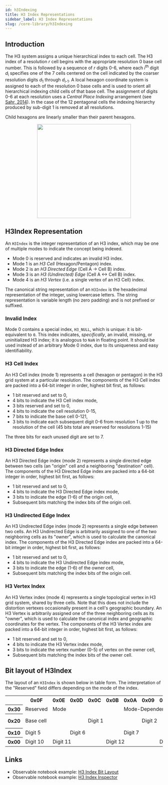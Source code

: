 ```yaml
---
id: h3Indexing
title: H3 Index Representations
sidebar_label: H3 Index Representations
slug: /core-library/h3Indexing
---
```


## Introduction

The H3 system assigns a unique hierarchical index to each cell. The H3 index of a resolution *r* cell begins with the appropriate resolution 0 base cell number. This is followed by a sequence of *r* digits 0-6, where each *i*<sup>th</sup> digit *d*<sub>i</sub> specifies one of the 7 cells centered on the cell indicated by the coarser resolution digits *d*<sub>1</sub> through *d*<sub>i-1</sub>. A local hexagon coordinate system is assigned to each of the resolution 0 base cells and is used to orient all hierarchical indexing child cells of that base cell. The assignment of digits 0-6 at each resolution uses a *Central Place Indexing* arrangement (see [Sahr, 2014](http://webpages.sou.edu/~sahrk/sqspc/pubs/autocarto14.pdf)). In the case of the 12 pentagonal cells the indexing hierarchy produced by sub-digit 1 is removed at all resolutions.

Child hexagons are linearly smaller than their parent hexagons.

<div align="center">
  <img height="300" src="/images/cpidigits.png" />
</div>


## H3Index Representation

An `H3Index` is the integer representation of an H3 index, which may be one of multiple modes to indicate the concept being indexed.

* Mode 0 is reserved and indicates an invalid H3 index.
* Mode 1 is an *H3 Cell* (Hexagon/Pentagon) index.
* Mode 2 is an *H3 Directed Edge* (Cell A -> Cell B) index.
* Mode 3 is an *H3 (Undirected) Edge* (Cell A <-> Cell B) index.
* Mode 4 is an *H3 Vertex* (i.e. a single vertex of an H3 Cell) index.

The canonical string representation of an `H3Index` is the hexadecimal representation of the integer, using lowercase letters. The string representation is variable length (no zero padding) and is not prefixed or suffixed.

### Invalid Index

Mode 0 contains a special index, `H3_NULL`, which is unique: it is bit-equivalent to `0`.
This index indicates, *specifically*, an invalid, missing, or uninitialized H3 index;
it is analogous to `NaN` in floating point.
It should be used instead of an arbitrary Mode 0 index, due to its uniqueness and easy identifiability.

### H3 Cell Index

An H3 Cell index (mode 1) represents a cell (hexagon or pentagon) in the H3 grid system at a particular resolution. The components of the H3 Cell index are packed into a 64-bit integer in order, highest bit first, as follows:

* 1 bit reserved and set to 0,
* 4 bits to indicate the H3 Cell index mode,
* 3 bits reserved and set to 0,
* 4 bits to indicate the cell resolution 0-15,
* 7 bits to indicate the base cell 0-121,
* 3 bits to indicate each subsequent digit 0-6 from resolution 1 up to the resolution of the cell (45 bits total are reserved for resolutions 1-15)

The three bits for each unused digit are set to 7.

### H3 Directed Edge Index

An H3 Directed Edge index (mode 2) represents a single directed edge between two cells (an "origin" cell and a neighboring "destination" cell). The components of the H3 Directed Edge index are packed into a 64-bit integer in order, highest bit first, as follows:

* 1 bit reserved and set to 0,
* 4 bits to indicate the H3 Directed Edge index mode,
* 3 bits to indicate the edge (1-6) of the origin cell,
* Subsequent bits matching the index bits of the origin cell.

### H3 Undirected Edge Index

An H3 Undirected Edge index (mode 2) represents a single edge between two cells. An H3 Undirected Edge is arbitrarily assigned to one of the two neighboring cells as its "owner", which is used to calculate the canonical index. The components of the H3 Directed Edge index are packed into a 64-bit integer in order, highest bit first, as follows:

* 1 bit reserved and set to 0,
* 4 bits to indicate the H3 Undirected Edge index mode,
* 3 bits to indicate the edge (1-6) of the owner cell,
* Subsequent bits matching the index bits of the origin cell.

### H3 Vertex Index

An H3 Vertex index (mode 4) represents a single topological vertex in H3 grid system, shared by three cells. Note that this does not include the distortion vertexes occasionally present in a cell's geographic boundary. An H3 Vertex is arbitrarily assigned one of the three neighboring cells as its "owner", which is used to calculate the canonical index and geographic coordinates for the vertex. The components of the H3 Vertex index are packed into a 64-bit integer in order, highest bit first, as follows:

* 1 bit reserved and set to 0,
* 4 bits to indicate the H3 Vertex index mode,
* 3 bits to indicate the vertex number (0-5) of vertex on the owner cell,
* Subsequent bits matching the index bits of the owner cell.

## Bit layout of H3Index

The layout of an `H3Index` is shown below in table form. The interpretation of the "Reserved" field differs depending on the mode of the index.

<table>
<tr>
  <th></th>
  <th>0x0F</th>
  <th>0x0E</th>
  <th>0x0D</th>
  <th>0x0C</th>
  <th>0x0B</th>
  <th>0x0A</th>
  <th>0x09</th>
  <th>0x08</th>
  <th>0x07</th>
  <th>0x06</th>
  <th>0x05</th>
  <th>0x04</th>
  <th>0x03</th>
  <th>0x02</th>
  <th>0x01</th>
  <th>0x00</th>
</tr>
<tr>
  <th>0x30</th>
  <td>Reserved</td>
  <td colspan="4">Mode</td>
  <td colspan="3">Mode-Dependent</td>
  <td colspan="4">Resolution</td>
  <td colspan="4">Base cell</td>
</tr>
<tr>
  <th>0x20</th>
  <td colspan="3">Base cell</td>
  <td colspan="3">Digit 1</td>
  <td colspan="3">Digit 2</td>
  <td colspan="3">Digit 3</td>
  <td colspan="3">Digit 4</td>
  <td>Digit 5</td>
</tr>
<tr>
  <th>0x10</th>
  <td colspan="2">Digit 5</td>
  <td colspan="3">Digit 6</td>
  <td colspan="3">Digit 7</td>
  <td colspan="3">Digit 8</td>
  <td colspan="3">Digit 9</td>
  <td colspan="2">Digit 10</td>
</tr>
<tr>
  <th>0x00</th>
  <td>Digit 10</td>
  <td colspan="3">Digit 11</td>
  <td colspan="3">Digit 12</td>
  <td colspan="3">Digit 13</td>
  <td colspan="3">Digit 14</td>
  <td colspan="3">Digit 15</td>
</tr>
</table>

## Links

* Observable notebook example: [H3 Index Bit Layout](https://observablehq.com/@nrabinowitz/h3-index-bit-layout?collection=@nrabinowitz/h3)
* Observable notebook example: [H3 Index Inspector](https://observablehq.com/@nrabinowitz/h3-index-inspector?collection=@nrabinowitz/h3)
